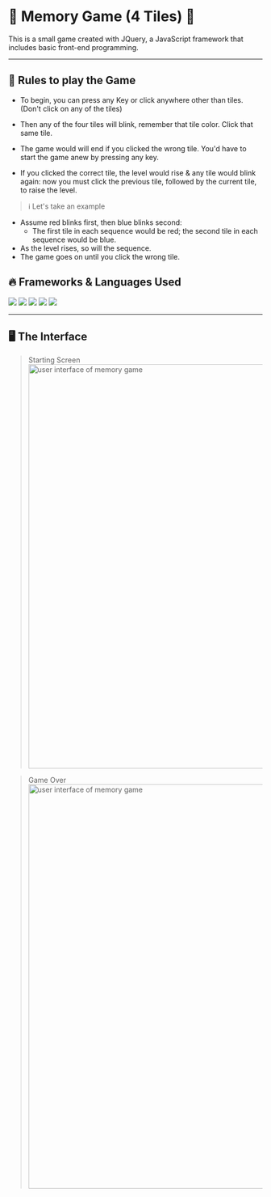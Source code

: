 # 🤝 Memory Game (4 Tiles) 🤝

This is a small game created with JQuery, a JavaScript framework that includes basic front-end programming.

<hr>

## 🧩 Rules to play the Game

- To begin, you can press any Key or click anywhere other than tiles. (Don't click on any of the tiles)

- Then any of the four tiles will blink, remember that tile color. Click that same tile.
- The game would will end if you clicked the wrong tile. You'd have to start the game anew by pressing any key.
- If you clicked the correct tile, the level would rise & any tile would blink again: now you must click the previous tile, followed by the current tile, to raise the level.
  <br>

> ℹ️ Let's take an example

- Assume red blinks first, then blue blinks second:
  - The first tile in each sequence would be red; the second tile in each sequence would be blue.
- As the level rises, so will the sequence.
- The game goes on until you click the wrong tile.

## 🔥 Frameworks & Languages Used

<img src="https://img.shields.io/badge/JavaScript-323330?style=for-the-badge&logo=javascript&logoColor=F7DF1E" /> <img src="https://img.shields.io/badge/HTML5-E34F26?style=for-the-badge&logo=html5&logoColor=white" />
<img src="https://img.shields.io/badge/CSS3-1572B6?style=for-the-badge&logo=css3&logoColor=white" />
<img src="https://img.shields.io/badge/jQuery-0769AD?style=for-the-badge&logo=jquery&logoColor=white" />
<img src="https://img.shields.io/badge/Bootstrap-563D7C?style=for-the-badge&logo=bootstrap&logoColor=white" />

<hr>

## 🖥️ The Interface

> Starting Screen
> <img src="https://user-images.githubusercontent.com/74038190/213878748-0b54f89c-50bb-476f-8359-448c6a9d0ca5.png" alt="user interface of memory game" width="800"/>

> Game Over
> <img src="https://user-images.githubusercontent.com/74038190/213878746-9ee1d21a-27f1-4405-bfa0-ae96ec0f2e24.png" alt="user interface of memory game" width="800"/>
